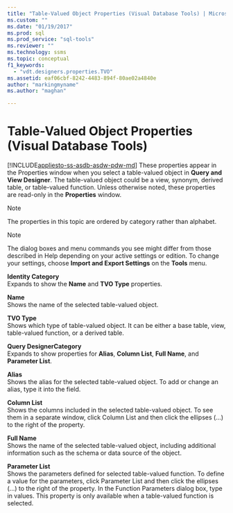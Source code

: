 ```yaml
---
title: "Table-Valued Object Properties (Visual Database Tools) | Microsoft Docs"
ms.custom: ""
ms.date: "01/19/2017"
ms.prod: sql
ms.prod_service: "sql-tools"
ms.reviewer: ""
ms.technology: ssms
ms.topic: conceptual
f1_keywords: 
  - "vdt.designers.properties.TVO"
ms.assetid: eaf06cbf-8242-4483-894f-80ae02a4840e
author: "markingmyname"
ms.author: "maghan"

---
```

# Table-Valued Object Properties (Visual Database Tools)
[!INCLUDE[appliesto-ss-asdb-asdw-pdw-md](../../includes/appliesto-ss-asdb-asdw-pdw-md.md)]
These properties appear in the Properties window when you select a table-valued object in **Query and View Designer**. The table-valued object could be a view, synonym, derived table, or table-valued function. Unless otherwise noted, these properties are read-only in the **Properties** window.  
  
> [!NOTE]  
> The properties in this topic are ordered by category rather than alphabet.  
  
> [!NOTE]  
> The dialog boxes and menu commands you see might differ from those described in Help depending on your active settings or edition. To change your settings, choose **Import and Export Settings** on the **Tools** menu.  
  
**Identity Category**  
Expands to show the **Name** and **TVO Type** properties.  
  
**Name**  
Shows the name of the selected table-valued object.  
  
**TVO Type**  
Shows which type of table-valued object. It can be either a base table, view, table-valued function, or a derived table.  
  
**Query DesignerCategory**  
Expands to show properties for **Alias**, **Column List**, **Full Name**, and **Parameter List**.  
  
**Alias**  
Shows the alias for the selected table-valued object. To add or change an alias, type it into the field.  
  
**Column List**  
Shows the columns included in the selected table-valued object. To see them in a separate window, click Column List and then click the ellipses (...) to the right of the property.  
  
**Full Name**  
Shows the name of the selected table-valued object, including additional information such as the schema or data source of the object.  
  
**Parameter List**  
Shows the parameters defined for selected table-valued function. To define a value for the parameters, click Parameter List and then click the ellipses (...) to the right of the property. In the Function Parameters dialog box, type in values. This property is only available when a table-valued function is selected.  
  
